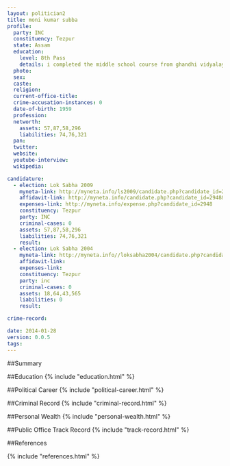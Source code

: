 ```yaml
---
layout: politician2
title: moni kumar subba
profile: 
  party: INC
  constituency: Tezpur
  state: Assam
  education: 
    level: 8th Pass
    details: i completed the middle school course from ghandhi vidyalaya(previously known as parvati vidyalaya)borddubi   p o-huklijan dist- tinsukia assam in the year of1972
  photo: 
  sex: 
  caste: 
  religion: 
  current-office-title: 
  crime-accusation-instances: 0
  date-of-birth: 1959
  profession: 
  networth: 
    assets: 57,87,58,296
    liabilities: 74,76,321
  pan: 
  twitter: 
  website: 
  youtube-interview: 
  wikipedia: 

candidature: 
  - election: Lok Sabha 2009
    myneta-link: http://myneta.info/ls2009/candidate.php?candidate_id=2948
    affidavit-link: http://myneta.info/candidate.php?candidate_id=2948&scan=original
    expenses-link: http://myneta.info/expense.php?candidate_id=2948
    constituency: Tezpur 
    party: INC
    criminal-cases: 0
    assets: 57,87,58,296
    liabilities: 74,76,321
    result:  
  - election: Lok Sabha 2004
    myneta-link: http://myneta.info//loksabha2004/candidate.php?candidate_id=416
    affidavit-link: 
    expenses-link: 
    constituency: Tezpur 
    party: inc
    criminal-cases: 0
    assets: 18,64,43,565
    liabilities: 0
    result:  

crime-record: 

date: 2014-01-28
version: 0.0.5
tags: 
---
```

##Summary


##Education
{% include "education.html" %}


##Political Career
{% include "political-career.html" %}


##Criminal Record
{% include "criminal-record.html" %}


##Personal Wealth
{% include "personal-wealth.html" %}


##Public Office Track Record
{% include "track-record.html" %}


##References


{% include "references.html" %}